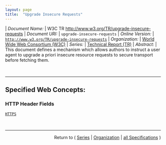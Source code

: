 ```yaml
---
layout: page
title:  "Upgrade Insecure Requests"
---
```


| *Document Name:* | W3C TR http://www.w3.org/TR/upgrade-insecure-requests
| *Document URI:* | `upgrade-insecure-requests`
| *Online Version:* | [`http://www.w3.org/TR/upgrade-insecure-requests`](http://www.w3.org/TR/upgrade-insecure-requests)
| *Organization:* | [World Wide Web Consortium (W3C)](..  "List of specification series by this organization")
| *Series:* | [Technical Report (TR)](.  "List of specifications in this series")
| *Abstract:* | This document defines a mechanism which allows authors to instruct a user agent to upgrade a priori insecure resource requests to secure transport before fetching them.

<br/>
<hr/>

## Specified Web Concepts:

### HTTP Header Fields

[`HTTPS`](/concepts/http-header/HTTPS "The HTTPS HTTP request header field sends a signal to the server expressing the client’s preference for an encrypted and authenticated response, and that it can successfully handle the upgrade-insecure-requests directive in order to make that preference as seamless as possible to provide.")



<br/>
<hr/>

<p style="text-align: right">Return to ( <a href="./">Series</a> | <a href="../">Organization</a> | <a href="../../">all Specifications</a> )</p>
